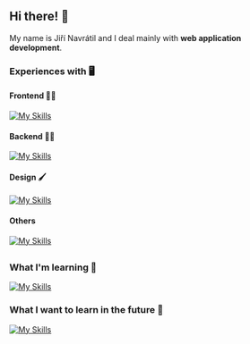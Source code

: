 ## Hi there! 👋
My name is Jiří Navrátil and I deal mainly with **web application development**.
### Experiences with 🖥️
#### Frontend 👩‍💻
[![My Skills](https://skillicons.dev/icons?i=vue,js,html,css,bootstrap,vuetify)](https://skillicons.dev)
#### Backend 👨‍💻
[![My Skills](https://skillicons.dev/icons?i=php,net,cs,laravel)](https://skillicons.dev)
#### Design 🖌 
[![My Skills](https://skillicons.dev/icons?i=figma,photoshop)](https://skillicons.dev)
#### Others 
[![My Skills](https://skillicons.dev/icons?i=git)](https://skillicons.dev)
##
### What I'm learning 📖
[![My Skills](https://skillicons.dev/icons?i=react,java,typescript,nodejs,expressjs,mongodb,redis,docker)](https://skillicons.dev)
### What I want to learn in the future 🔮
[![My Skills](https://skillicons.dev/icons?i=jest)](https://skillicons.dev)
<!--
**jirka88/jirka88** is a ✨ _special_ ✨ repository because its `README.md` (this file) appears on your GitHub profile.

Here are some ideas to get you started:

- 🔭 I’m currently working on ...
- 🌱 I’m currently learning ...
- 👯 I’m looking to collaborate on ...
- 🤔 I’m looking for help with ...
- 💬 Ask me about ...
- 📫 How to reach me: ...
- 😄 Pronouns: ...
- ⚡ Fun fact: ...
-->
